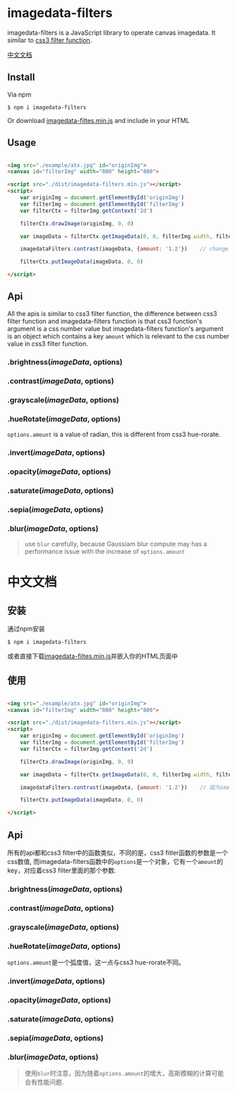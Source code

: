 # imagedata-filters

imagedata-filters is a JavaScript library to operate canvas imagedata. It similar to [css3 filter function](https://developer.mozilla.org/en-US/docs/Web/CSS/filter).


[中文文档](#%E4%B8%AD%E6%96%87%E6%96%87%E6%A1%A3)

## Install

Via npm

```
$ npm i imagedata-filters
```

Or download [imagedata-filtes.min.js](https://github.com/klouskingsley/imagedata-filters/raw/master/dist/imagedata-filters.min.js) and include in your HTML

## Usage

```html

<img src="./example/atx.jpg" id="originImg">
<canvas id="filterImg" width="800" height="800">

<script src="./dist/imagedata-filters.min.js"></script>
<script>
    var originImg = document.getElementById('originImg')
    var filterImg = document.getElementById('filterImg')
    var filterCtx = filterImg.getContext('2d')

    filterCtx.drawImage(originImg, 0, 0)

    var imageData = filterCtx.getImageData(0, 0, filterImg.width, filterImg.height), {amount: 1.2}

    imagedataFilters.contrast(imageData, {amount: '1.2'})    // change imageData directly cause imageData.data is readonly

    filterCtx.putImageData(imageData, 0, 0)

</script>

```

## Api

All the apis is similar to css3 filter function, the difference between css3 filter function and imagedata-filters function is that css3 function's argument is a css number value but imagedata-filters function's argument is an object which contains a key `amount` which is relevant to the css number value in css3 filter function.

### .brightness(*imageData*, options)

### .contrast(*imageData*, options)

### .grayscale(*imageData*, options)

### .hueRotate(*imageData*, options)

`options.amount` is a value of radian, this is different from css3 hue-rorate.

### .invert(*imageData*, options)

### .opacity(*imageData*, options)

### .saturate(*imageData*, options)

### .sepia(*imageData*, options)

### .blur(*imageData*, options)

> use `blur` carefully, because Gaussiam blur compute may has a performance issue with the increase of `options.amount`



# 中文文档

## 安装

通过npm安装

```
$ npm i imagedata-filters
```

或者直接下载[imagedata-filtes.min.js](https://github.com/klouskingsley/imagedata-filters/raw/master/dist/imagedata-filters.min.js)并嵌入你的HTML页面中

## 使用

```html

<img src="./example/atx.jpg" id="originImg">
<canvas id="filterImg" width="800" height="800">

<script src="./dist/imagedata-filters.min.js"></script>
<script>
    var originImg = document.getElementById('originImg')
    var filterImg = document.getElementById('filterImg')
    var filterCtx = filterImg.getContext('2d')

    filterCtx.drawImage(originImg, 0, 0)

    var imageData = filterCtx.getImageData(0, 0, filterImg.width, filterImg.height), {amount: 1.2}

    imagedataFilters.contrast(imageData, {amount: '1.2'})    // 因为imageData.data是只读的，所以这里会直接修改imageData.data

    filterCtx.putImageData(imageData, 0, 0)

</script>

```

## Api

所有的api都和css3 filter中的函数类似，不同的是，css3 fitler函数的参数是一个css数值, 而imagedata-filters函数中的`options`是一个对象，它有一个`amount`的key，对应着css3 filter里面的那个参数.

### .brightness(*imageData*, options)

### .contrast(*imageData*, options)

### .grayscale(*imageData*, options)

### .hueRotate(*imageData*, options)

`options.amount`是一个弧度值，这一点与css3 hue-rorate不同。

### .invert(*imageData*, options)

### .opacity(*imageData*, options)

### .saturate(*imageData*, options)

### .sepia(*imageData*, options)

### .blur(*imageData*, options)

> 使用`blur`时注意，因为随着`options.amount`的增大，高斯模糊的计算可能会有性能问题.

